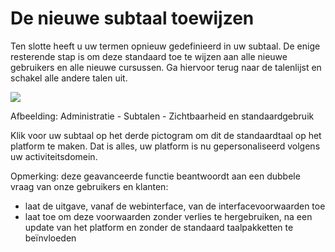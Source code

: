 # De nieuwe subtaal toewijzen

Ten slotte heeft u uw termen opnieuw gedefinieerd in uw subtaal. De enige resterende stap is om deze standaard toe te wijzen aan alle nieuwe gebruikers en alle nieuwe cursussen. Ga hiervoor terug naar de talenlijst en schakel alle andere talen uit.

![](../../../../.gitbook/assets/graficos41.png)
 
 
Afbeelding: Administratie - Subtalen - Zichtbaarheid en standaardgebruik

Klik voor uw subtaal op het derde pictogram om dit de standaardtaal op het platform te maken. Dat is alles, uw platform is nu gepersonaliseerd volgens uw activiteitsdomein.

Opmerking: deze geavanceerde functie beantwoordt aan een dubbele vraag van onze gebruikers en klanten:

- laat de uitgave, vanaf de webinterface, van de interfacevoorwaarden toe
- laat toe om deze voorwaarden zonder verlies te hergebruiken, na een update van het platform en zonder de standaard taalpakketten te beïnvloeden
